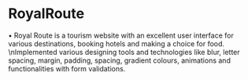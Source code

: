 # RoyalRoute

• Royal Route is a tourism website with an excellent user interface for various destinations, booking
hotels and making a choice for food.
\nImplemented various designing tools and technologies like blur, letter spacing, margin, padding,
spacing, gradient colours, animations and functionalities with form validations.
